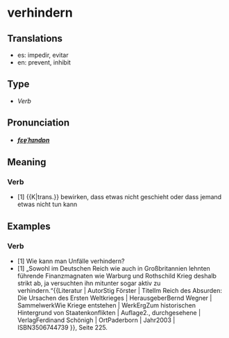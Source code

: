# verhindern
## Translations
- es: impedir, evitar
- en: prevent, inhibit
## Type
- _Verb_
## Pronunciation
- **_[fɛɐ̯ˈhɪndɐn](https://commons.wikimedia.org/wiki/File:De-verhindern.ogg)_**
## Meaning
### Verb
- [1] {{K|trans.}} bewirken, dass etwas nicht geschieht oder dass jemand etwas nicht tun kann
## Examples
### Verb
- [1] Wie kann man Unfälle verhindern?
- [1] „Sowohl im Deutschen Reich wie auch in Großbritannien lehnten führende Finanzmagnaten wie Warburg und Rothschild Krieg deshalb strikt ab, ja versuchten ihn mitunter sogar aktiv zu verhindern.“<ref>{{Literatur | AutorStig Förster | TitelIm Reich des Absurden: Die Ursachen des Ersten Weltkrieges | HerausgeberBernd Wegner | SammelwerkWie Kriege entstehen | WerkErgZum historischen Hintergrund von Staatenkonflikten | Auflage2., durchgesehene | VerlagFerdinand Schönigh | OrtPaderborn | Jahr2003 | ISBN3506744739 }}, Seite 225.</ref>
